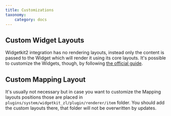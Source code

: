 ```yaml
---
title: Customizations
taxonomy:
    category: docs
---
```


## Custom Widget Layouts

Widgetkit2 integration has no rendering layouts, instead only the content is passed to the Widget which will render it using its core layouts. It's possible to customize the Widgets, though, by following [the official guide](http://yootheme.com/widgetkit/documentation/customizing/custom-widget-plugin).

## Custom Mapping Layout

It's usually not necessary but in case you want to customize the Mapping layouts positions those are placed in `plugins/system/widgetkit_zl/plugin/renderer/item` folder. You should add the custom layouts there, that folder will not be overwritten by updates.
